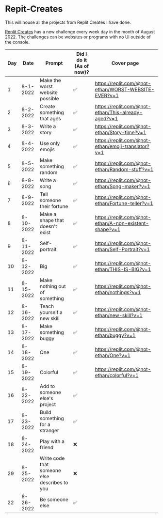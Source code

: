 # Repit-Creates
This will house all the projects from Replit Creates I have done.

[Replit Creates](https://creates.replit.com/) has a new challenge every week day in the month of August 2022. The challenges can be websites or programs with no UI outside of the console.

| Day | Date| Prompt | Did I do it (As of now)? | Cover page |
| --- | --- | --- | --- | --- |
| 1 | 8-1-2022 | Make the worst website possible | ✅ | https://replit.com/@not-ethan/WORST-WEBSITE-EVER?v=1 |
| 2 | 8-2-2022 | Create something that ages | ✅ | https://replit.com/@not-ethan/This-already-aged?v=1 |
| 3 | 8-3-2022 | Write a story | ✅ | https://replit.com/@not-ethan/Story-time?v=1 |
| 4 | 8-4-2022 | Use only emojis | ✅ | https://replit.com/@not-ethan/emoji-translator?v=1 |
| 5 | 8-5-2022 | Make something random | ✅ | https://replit.com/@not-ethan/Random-stuff?v=1 |
| 6 | 8-8-2022 | Write a song | ✅ | https://replit.com/@not-ethan/Song-maker?v=1 |
| 7 | 8-9-2022 | Tell someone their fortune | ✅ | https://replit.com/@not-ethan/Fortune-teller?v=1 |
| 8 | 8-10-2022 | Make a shape that doesn't exist | ✅ | https://replit.com/@not-ethan/A-non-existent-shape?v=1 |
| 9 | 8-11-2022 | Self-portrait | ✅ | https://replit.com/@not-ethan/Self-Portrait?v=1 |
| 10 | 8-12-2022 | Big | ✅ | https://replit.com/@not-ethan/THIS-IS-BIG?v=1 |
| 11 | 8-15-2022 | Make nothing out of something | ✅ | https://replit.com/@not-ethan/nothings?v=1 |
| 12 | 8-16-2022 | Teach yourself a new skill | ✅ | https://replit.com/@not-ethan/new-skill?v=1 |
| 13 | 8-17-2022 | Make something buggy | ✅ | https://replit.com/@not-ethan/buggy?v=1 |
| 14 | 8-18-2022 | One | ✅ | https://replit.com/@not-ethan/One?v=1 |
| 15 | 8-19-2022 | Colorful | ✅ | https://replit.com/@not-ethan/colorful?v=1 |
| 16 | 8-22-2022 | Add to someone else's project | ✅ | |
| 17 | 8-23-2022 | Build something for a stranger | ✅ | |
| 18 | 8-24-2022 | Play with a friend | ❌ | |
| 29 | 8-25-2022 | Write code that someone else describes to you | ❌ | |
| 22 | 8-26-2022 | Be someone else | ✅ | |